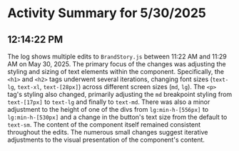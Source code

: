 # Activity Summary for 5/30/2025

## 12:14:22 PM
The log shows multiple edits to `BrandStory.js` between 11:22 AM and 11:29 AM on May 30, 2025.  The primary focus of the changes was adjusting the styling and sizing of text elements within the component.  Specifically, the `<h1>` and `<h2>` tags underwent several iterations, changing font sizes (`text-lg`, `text-xl`, `text-[28px]`) across different screen sizes (`md`, `lg`).  The `<p>` tag's styling also changed, primarily adjusting the `md` breakpoint styling from `text-[17px]` to `text-lg` and finally to `text-md`.  There was also a minor adjustment to the height of one of the divs from `lg:min-h-[556px]` to `lg:min-h-[530px]` and a change in the button's text size from the default to `text-sm`. The content of the component itself remained consistent throughout the edits.  The numerous small changes suggest iterative adjustments to the visual presentation of the component's content.
